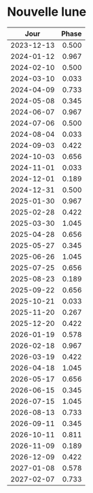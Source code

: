 # Nouvelle lune

Jour       | Phase
-----------|------:
2023-12-13 |  0.500
2024-01-12 |  0.967
2024-02-10 |  0.500
2024-03-10 |  0.033
2024-04-09 |  0.733
2024-05-08 |  0.345
2024-06-07 |  0.967
2024-07-06 |  0.500
2024-08-04 |  0.033
2024-09-03 |  0.422
2024-10-03 |  0.656
2024-11-01 |  0.033
2024-12-01 |  0.189
2024-12-31 |  0.500
2025-01-30 |  0.967
2025-02-28 |  0.422
2025-03-30 |  1.045
2025-04-28 |  0.656
2025-05-27 |  0.345
2025-06-26 |  1.045
2025-07-25 |  0.656
2025-08-23 |  0.189
2025-09-22 |  0.656
2025-10-21 |  0.033
2025-11-20 |  0.267
2025-12-20 |  0.422
2026-01-19 |  0.578
2026-02-18 |  0.967
2026-03-19 |  0.422
2026-04-18 |  1.045
2026-05-17 |  0.656
2026-06-15 |  0.345
2026-07-15 |  1.045
2026-08-13 |  0.733
2026-09-11 |  0.345
2026-10-11 |  0.811
2026-11-09 |  0.189
2026-12-09 |  0.422
2027-01-08 |  0.578
2027-02-07 |  0.733
